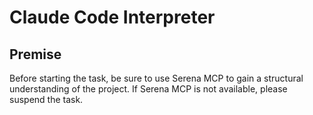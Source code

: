 # Claude Code Interpreter

## Premise

Before starting the task, be sure to use Serena MCP to gain a structural understanding of the project.
If Serena MCP is not available, please suspend the task.
